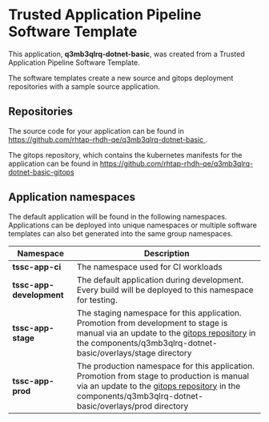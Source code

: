 # Trusted Application Pipeline Software Template

This application, **q3mb3qlrq-dotnet-basic**, was created from a Trusted Application Pipeline Software Template.

The software templates create a new source and gitops deployment repositories with a sample source application. 

## Repositories

The source code for your application can be found in [https://github.com/rhtap-rhdh-qe/q3mb3qlrq-dotnet-basic ](https://github.com/rhtap-rhdh-qe/q3mb3qlrq-dotnet-basic ).
 
The gitops repository, which contains the kubernetes manifests for the application can be found in 
[https://github.com/rhtap-rhdh-qe/q3mb3qlrq-dotnet-basic-gitops ](https://github.com/rhtap-rhdh-qe/q3mb3qlrq-dotnet-basic-gitops ) 

## Application namespaces 

The default application will be found in the following namespaces. Applications can be deployed into unique namespaces or multiple software templates can also bet generated into the same group namespaces.  

|  Namespace   |  Description   |  
| -------- | -------- |
| **tssc-app-ci** | The namespace used for CI workloads |
| **tssc-app-development** | The default application during development. Every build will be deployed to this namespace for testing. |
| **tssc-app-stage** | The staging namespace for this application. Promotion from development to stage is manual via an update to the [gitops repository](https://github.com/rhtap-rhdh-qe/q3mb3qlrq-dotnet-basic-gitops ) in the components/q3mb3qlrq-dotnet-basic/overlays/stage directory |
| **tssc-app-prod** | The production namespace for this application. Promotion from stage to production is manual via an update to the [gitops repository](https://github.com/rhtap-rhdh-qe/q3mb3qlrq-dotnet-basic-gitops ) in the components/q3mb3qlrq-dotnet-basic/overlays/prod directory |